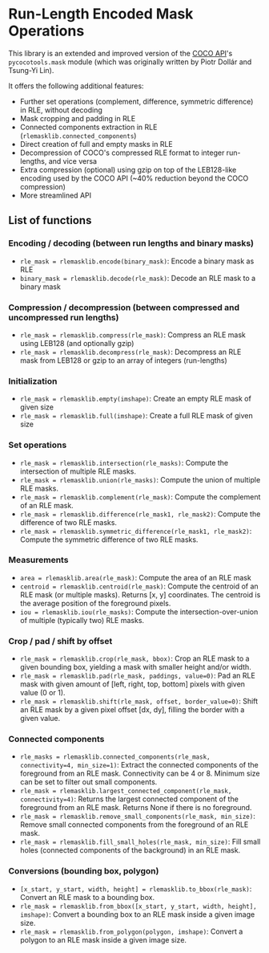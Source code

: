 # Run-Length Encoded Mask Operations

This library is an extended and improved version of the [COCO API](https://github.com/cocodataset/cocoapi)'s `pycocotools.mask` module (which was originally written by Piotr Dollár and Tsung-Yi Lin).

It offers the following additional features:

- Further set operations (complement, difference, symmetric difference) in RLE, without decoding
- Mask cropping and padding in RLE
- Connected components extraction in RLE (`rlemasklib.connected_components`) 
- Direct creation of full and empty masks in RLE
- Decompression of COCO's compressed RLE format to integer run-lengths, and vice versa
- Extra compression (optional) using gzip on top of the LEB128-like encoding used by the COCO API (~40% reduction beyond
  the COCO compression)
- More streamlined API

## List of functions

### Encoding / decoding (between run lengths and binary masks)
- `rle_mask = rlemasklib.encode(binary_mask)`: Encode a binary mask as RLE
- `binary_mask = rlemasklib.decode(rle_mask)`: Decode an RLE mask to a binary mask

### Compression / decompression (between compressed and uncompressed run lengths)
- `rle_mask = rlemasklib.compress(rle_mask)`: Compress an RLE mask using LEB128 (and optionally gzip)
- `rle_mask = rlemasklib.decompress(rle_mask)`: Decompress an RLE mask from LEB128 or gzip to an array of integers (run-lengths)

### Initialization
- `rle_mask = rlemasklib.empty(imshape)`: Create an empty RLE mask of given size
- `rle_mask = rlemasklib.full(imshape)`: Create a full RLE mask of given size

### Set operations
- `rle_mask = rlemasklib.intersection(rle_masks)`: Compute the intersection of multiple RLE masks.
- `rle_mask = rlemasklib.union(rle_masks)`: Compute the union of multiple RLE masks.
- `rle_mask = rlemasklib.complement(rle_mask)`: Compute the complement of an RLE mask.
- `rle_mask = rlemasklib.difference(rle_mask1, rle_mask2)`: Compute the difference of two RLE masks.
- `rle_mask = rlemasklib.symmetric_difference(rle_mask1, rle_mask2)`: Compute the symmetric difference of two RLE masks.

### Measurements
- `area = rlemasklib.area(rle_mask)`: Compute the area of an RLE mask
- `centroid = rlemasklib.centroid(rle_mask)`: Compute the centroid of an RLE mask (or multiple masks). Returns [x, y] coordinates. The centroid is the average position of the foreground pixels. 
- `iou = rlemasklib.iou(rle_masks)`: Compute the intersection-over-union of multiple (typically two) RLE masks.


### Crop / pad / shift by offset
- `rle_mask = rlemasklib.crop(rle_mask, bbox)`: Crop an RLE mask to a given bounding box, yielding a mask with smaller height and/or width.
- `rle_mask = rlemasklib.pad(rle_mask, paddings, value=0)`: Pad an RLE mask with given amount of [left, right, top, bottom] pixels with given value (0 or 1).
- `rle_mask = rlemasklib.shift(rle_mask, offset, border_value=0)`: Shift an RLE mask by a given pixel offset [dx, dy], filling the border with a given value.

### Connected components
- `rle_masks = rlemasklib.connected_components(rle_mask, connectivity=4, min_size=1)`: Extract the connected components of the foreground from an RLE mask. Connectivity can be 4 or 8. Minimum size can be set to filter out small components.
- `rle_mask = rlemasklib.largest_connected_component(rle_mask, connectivity=4)`: Returns the largest connected component of the foreground from an RLE mask. Returns None if there is no foreground.
- `rle_mask = rlemasklib.remove_small_components(rle_mask, min_size)`: Remove small connected components from the foreground of an RLE mask.
- `rle_mask = rlemasklib.fill_small_holes(rle_mask, min_size)`: Fill small holes (connected components of the background) in an RLE mask.

### Conversions (bounding box, polygon)
- `[x_start, y_start, width, height] = rlemasklib.to_bbox(rle_mask)`: Convert an RLE mask to a bounding box.
- `rle_mask = rlemasklib.from_bbox([x_start, y_start, width, height], imshape)`: Convert a bounding box to an RLE mask inside a given image size.
- `rle_mask = rlemasklib.from_polygon(polygon, imshape)`: Convert a polygon to an RLE mask inside a given image size.
